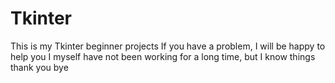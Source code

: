 # Tkinter
This is my Tkinter beginner projects 
If you have a problem, I will be happy to help you
I myself have not been working for a long time, but I know things
thank you
bye

